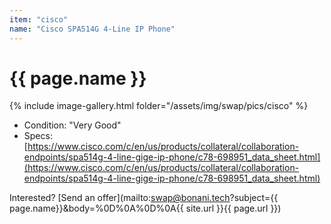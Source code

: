 ```yaml
---
item: "cisco"
name: "Cisco SPA514G 4-Line IP Phone"
---
```


# {{ page.name }}

{% include image-gallery.html folder="/assets/img/swap/pics/cisco" %}

- Condition: "Very Good"
- Specs: [https://www.cisco.com/c/en/us/products/collateral/collaboration-endpoints/spa514g-4-line-gige-ip-phone/c78-698951_data_sheet.html](https://www.cisco.com/c/en/us/products/collateral/collaboration-endpoints/spa514g-4-line-gige-ip-phone/c78-698951_data_sheet.html)

Interested? [Send an offer](mailto:swap@bonani.tech?subject={{ page.name}}&body=%0D%0A%0D%0A{{ site.url }}{{ page.url }})
